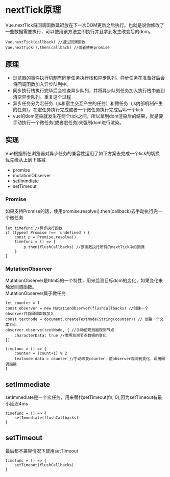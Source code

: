 # nextTick原理

Vue.nextTick将回调函数延迟放在下一次DOM更新之后执行。也就是说你修改了一些数据需要执行，可以使用该方法立即执行并且拿到发生改变后的dom。

```
Vue.nextTick(callback) //通过回调函数
Vue.nextTick().then(callback) //或者使用promise
```

## 原理

- 浏览器的事件执行机制有同步任务执行栈和异步队列。异步任务在准备好后会将回调函数加入异步队列中。
- 同步执行栈执行完毕后会检查异步队列，并将异步队列任务加入执行栈中直到清空异步队列。重复这个过程
- 异步任务分为宏任务（js和宿主交互产生的任务）和微任务（js内部机制产生的任务）。在宏任务执行完成或者一个微任务执行完成后叫一个tick
- vue的dom渲染就发生在两个tick之间，所以拿到dom渲染后的结果，就是要手动执行一个微任务(或者宏任务)来强制dom进行渲染。


## 实现

Vue根据所在浏览器对异步任务的兼容性运用了如下方案去完成一个tick的切换  
优先级从上到下递减

- promise
- mutationObserver
- setImmdiate
- setTimeout

### Promise

如果支持Promise的话，使用promise.resolve().then(callback)去手动执行完一个微任务
```
let timefunc //异步执行函数
if (typeof Promise !== 'undefined') {
    const p = Promise.resolve()
    timefunc = () => {
        p.then(flushCallbacks) //该函数执行所有的nextTick中的回调
    }
}
```

### MutationObserver

MutationObserver是html5的一个特性，用来监测目标dom的变化，如果变化来触发回调函数。  
MutationObserver属于微任务

```
let counter = 1
const observer = new MutationObserver(flushCallbacks) //创建一个observer并将回调函数加入
const textnode = document.createTextNode(String(counter)) // 创建一个文本节点
observer.observe(textNode, { //手动使观测器观测节点
    characterData: true //表明监测节点数据的变化
})

timefunc = () => {
    counter = (count+1) % 2
    textnode.data = counter //手动改变counter，使observer观测到变化，调用回调函数
}
```

## setImmediate

setImmediate是一个宏任务，用来替代setTimeout(fn, 0),因为setTimeout有最小延迟4ms

```
timefunc = () => {
    setImmediate(flushCallbacks)
}
```

## setTimeout

最后都不兼容情况下使用setTimeout

```
timefunc = () => {
    setTimeout(flushCallbacks)
}
```